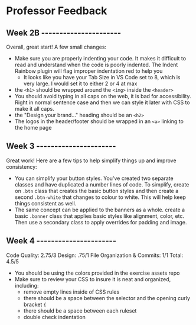 # Professor Feedback

## Week 2B ----------------------

Overall, great start! A few small changes:

- Make sure you are properly indenting your code. It makes it difficult to read and understand when the code is poorly indented. The Indent Rainbow plugin will flag improper indentation red to help you
  - It looks like you have your Tab Size in VS Code set to 8, which is very large. I would set it to either 2 or 4 at max
- the `<h1>` should be wrapped around the `<img>` inside the `<header>`
- You should avoid typing in all caps on the web, it is bad for accessibility. Right in normal sentence case and then we can style it later with CSS to make it all caps.
- the "Design your brand..." heading should be an `<h2>`
- The logos in the header/footer should be wrapped in an `<a>` linking to the home page

## Week 3 ----------------------

Great work! Here are a few tips to help simplify things up and improve consistency:

- You can simplify your button styles. You've created two separate classes and have duplicated a number lines of code. To simplify, create on `.btn` class that creates the basic button styles and then create a second `.btn-white` that changes to colour to white. This will help keep things consistent as well.
- The same concept can be applied to the banners as a whole. create a basic `.banner` class that applies basic styles like alignment, color, etc. Then use a secondary class to apply overrides for padding and image.

## Week 4 ----------------------

Code Quality: 2.75/3
Design: .75/1
File Organization & Commits: 1/1
Total: 4.5/5

- You should be using the colors provided in the exercise assets repo
- Make sure to review your CSS to insure it is neat and organized, including:
  - remove empty lines inside of CSS rules
  - there should be a space between the selector and the opening curly bracket `{`
  - there should be a space between each ruleset
  - double check indentation 